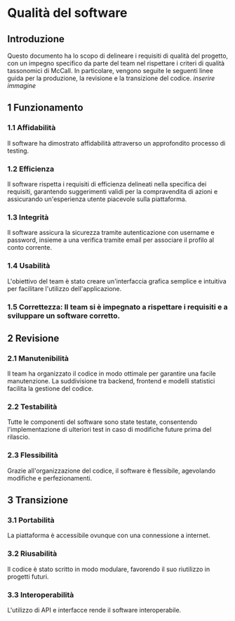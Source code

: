 # Qualità del software
## Introduzione
Questo documento ha lo scopo di delineare i requisiti di qualità del progetto, con un impegno specifico da parte del team nel rispettare i criteri di qualità tassonomici di McCall. In particolare, vengono seguite le seguenti linee guida per la produzione, la revisione e la transizione del codice.
  *inserire immagine*

## 1 Funzionamento
### 1.1 Affidabilità
Il software ha dimostrato affidabilità attraverso un approfondito processo di testing.

### 1.2 Efficienza
Il software rispetta i requisiti di efficienza delineati nella specifica dei requisiti, garantendo suggerimenti validi per la compravendita di azioni e assicurando un'esperienza utente piacevole sulla piattaforma.

### 1.3 Integrità
Il software assicura la sicurezza tramite autenticazione con username e password, insieme a una verifica tramite email per associare il profilo al conto corrente.

### 1.4 Usabilità
L'obiettivo del team è stato creare un'interfaccia grafica semplice e intuitiva per facilitare l'utilizzo dell'applicazione.

### 1.5 Correttezza: Il team si è impegnato a rispettare i requisiti e a sviluppare un software corretto.

## 2 Revisione
### 2.1 Manutenibilità
Il team ha organizzato il codice in modo ottimale per garantire una facile manutenzione. La suddivisione tra backend, frontend e modelli statistici facilita la gestione del codice.

### 2.2 Testabilità
Tutte le componenti del software sono state testate, consentendo l'implementazione di ulteriori test in caso di modifiche future prima del rilascio.

### 2.3 Flessibilità
Grazie all'organizzazione del codice, il software è flessibile, agevolando modifiche e perfezionamenti.

## 3 Transizione
### 3.1 Portabilità
La piattaforma è accessibile ovunque con una connessione a internet.

### 3.2 Riusabilità
Il codice è stato scritto in modo modulare, favorendo il suo riutilizzo in progetti futuri.

### 3.3 Interoperabilità
L'utilizzo di API e interfacce rende il software interoperabile.




